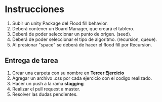 # Instrucciones
1. Subir un unity Package del Flood fill behavior.
2. Deberá contener un Board Manager, que creará el tablero.
3. Deberá de poder seleccionar un punto de origen. (seed).
4. Deberá de poder seleccionar el tipo de algoritmo. (recursion, queue).
5. Al presionar "space" se deberá de hacer el flood fill por Recursion.
 
    
## Entrega de tarea
1. Crear una carpeta con su nombre en **Tercer Ejercicio** 
2. Agregar un archivo .css por cada ejercicio con el codigo realizado.
3. Hacer un push a la rama **stagging**
4. Realizar el pull request a master.
5. Resolver las dudas pendientes.